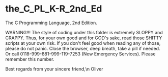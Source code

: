 # the_C_PL_K-R_2nd_Ed
The C Programming Language, 2nd Edition. 

WARNING!!!
The style of coding under this folder is extremely SLOPPY and CRAPPY.
Thus, for your own good and for GOD's sake,
read those SHITTY scripts at your own risk.
If you don't feel good when reading any of those,
please do not panic.
Close the browser,
deep breath,
take a pill if needed.
Or call 0118-999-881-999-119-7253 (New Emergency Services).
Please remember this number.

Best regards from your sincere friend,\n
Oliver
